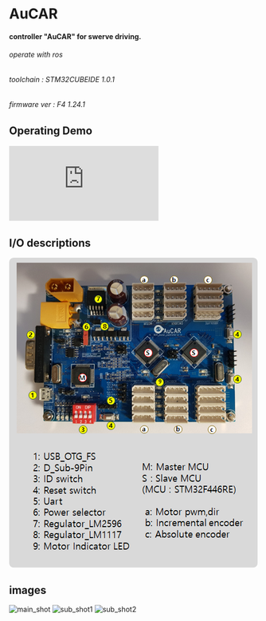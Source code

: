 # AuCAR
#### controller "AuCAR" for swerve driving.
###### operate with ros
###### toolchain : STM32CUBEIDE 1.0.1
###### firmware ver : F4 1.24.1


## Operating Demo
<iframe class="youtube"  src="https://www.youtube.com/embed/9Y53cECttos" frameborder="0" allow="accelerometer; autoplay; encrypted-media; gyroscope; picture-in-picture" allowfullscreen></iframe>

## I/O descriptions
![description](./image/description.png)


## images
![main_shot](./image/image_2.jpg)
![sub_shot1](./image/image_3.jpg)
![sub_shot2](./image/image_4.jpg)
